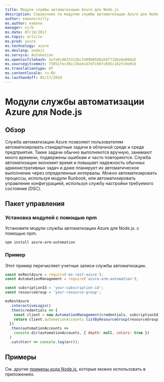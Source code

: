 ```yaml
---
title: Модули службы автоматизации Azure для Node.js
description: Справочник по модулям службы автоматизации Azure для Node.js
author: eamonoreilly
ms.author: eamono
manager: nirb
ms.date: 07/18/2017
ms.topic: article
ms.prod: azure
ms.technology: azure
ms.devlang: nodejs
ms.service: Automation
ms.openlocfilehash: 5efe0c0633313bcf489b05b8a54f71bba9a00da5
ms.sourcegitcommit: 75051fec38cc3be4cb7d7cb6fc695c162fc0e91b
ms.translationtype: HT
ms.contentlocale: ru-RU
ms.lasthandoff: 05/17/2018
---
```

# <a name="azure-automation-modules-for-nodejs"></a>Модули службы автоматизации Azure для Node.js

## <a name="overview"></a>Обзор

Служба автоматизации Azure позволяет пользователям автоматизировать стандартные задачи в облачной среде и среде предприятия. Такие задачи обычно выполняются вручную, занимают много времени, подвержены ошибкам и часто повторяются. Служба автоматизации экономит время и повышает надежность обычных административных задач и даже планирует их автоматическое выполнение через определенные интервалы. Можно автоматизировать процессы, используя модули Runbook, или автоматизировать управление конфигурацией, используя службу настройки требуемого состояния (DSC).

## <a name="management-package"></a>Пакет управления

### <a name="install-the-modules-with-npm"></a>Установка модулей с помощью npm

Установите модули службы автоматизации Azure для Node.js. с помощью npm.

```bash
npm install azure-arm-automation
```

### <a name="example"></a>Пример

Этот пример перечисляет учетные записи службы автоматизации.

```javascript
const msRestAzure = require('ms-rest-azure');
const AutomationManagement = require('azure-arm-automation');

const subcriptionId = 'your-subscription-id';
const resourceGroup = 'your-resource-group';

msRestAzure
  .interactiveLogin()
  .then(credentials => {
    const client = new AutomationManagement(credentials, subcriptionId);
    return client.automationAccounts.listByResourceGroup(resourceGroup);
  })
  .then(automationAccounts =>
    console.dir(automationAccounts, { depth: null, colors: true })
  )
  .catch(err => console.log(err));

```

## <a name="samples"></a>Примеры

См. другие [примеры кода Node.js](https://azure.microsoft.com/resources/samples/?platform=nodejs), которые можно использовать в приложениях.
